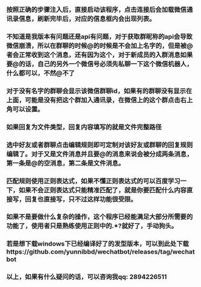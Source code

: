 ### 按照正确的步骤注入后，直接启动该程序，点击连接后会加载微信通讯录信息，刷新完毕后，对应的信息框内会出现列表。

### 不知道是我版本有问题还是api有问题，对于获取群昵称的api会导致微信崩溃，所以在群聊的时候@的时候是不会加上名字的，但是被@者会正常收到这个消息，还有因为这个，对于新成员的入群消息如果要@的话，自己的另外一个微信号必须先私聊一下这个微信机器人，什么都可以，不然@不了

### 对于没有名字的群聊会显示该微信群聊id，如果有的群聊没有显示在上面，可能是没有把这个群加入通讯录，在微信上的这个群点击右上角可以设置。

### 如果回复为文件类型，回复内容填写的就是文件完整路径

### 选中好友或者群聊点击编辑规则即可定制对该好友或群聊的回复规则编辑了。对于又是文件消息并且要@的消息来说会被分成两条消息，第一条是@的空消息，第二条是文件消息。

### 匹配规则使用正则表达式，如果不懂正则表达式的可以百度学习一下，如果不会正则表达式只能精准匹配了，就是你要匹配什么内容直接写，回复也直接写，只不过这样功能很受限。

### 如果不是要做什么复杂的操作，这个程序已经能满足大部分所需要的功能了，使用者只是熟练使用正则中的.*?就好了，手动狗头。

### 若是想下载windows下已经编译好了的发型版本，可以到此处下载https://github.com/yunnibbd/wechatbot/releases/tag/wechatbot

### 以上，如果有什么疑问的话，可以咨询我qq: 2894226511
